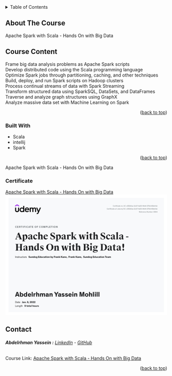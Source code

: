 <div id="top"></div>


<!-- TABLE OF CONTENTS -->
<details>
  <summary>Table of Contents</summary>
  <ol>
    <li>
      <a href="#about-the-project">About The Course</a>
      <ul>
        <li><a href="#built-with">Built With</a></li>
      </ul>
    </li>
    <li><a href="#contact">Contact</a></li>
  </ol>
</details>



<!-- ABOUT THE PROJECT -->
## About The Course


 Apache Spark with Scala - Hands On with Big Data<br/>

 ## Course Content<br>
 Frame big data analysis problems as Apache Spark scripts<br/>
Develop distributed code using the Scala programming language<br/>
Optimize Spark jobs through partitioning, caching, and other techniques<br/>
Build, deploy, and run Spark scripts on Hadoop clusters<br/>
Process continual streams of data with Spark Streaming<br/>
Transform structured data using SparkSQL, DataSets, and DataFrames<br/>
Traverse and analyze graph structures using GraphX<br/>
Analyze massive data set with Machine Learning on Spark<br/>


<p align="right">(<a href="#top">back to top</a>)</p>



### Built With

* Scala
* intellij
* Spark

<p align="right">(<a href="#top">back to top</a>)</p>

Apache Spark with Scala - Hands On with Big Data


<!-- ### Prerequisites

* Cloudera vm -->
 


### Certificate
[Apache Spark with Scala - Hands On with Big Data ](https://www.udemy.com/certificate/UC-c352b1ae-2cb7-4a53-94d4-27bfc40bd1eb/)
![certificate](https://github.com/Abdelrhman-Yassein/-Apache-Spark-with-Scala---Hands-On-with-Big-Data/blob/main/Apache-Spark-with-Scala-Hands-On-with-Big-Data.jpg)


## Contact

######  **Abdelrhman Yassein  :**  [LinkedIn](https://www.linkedin.com/in/Abdelrhman-Yassein/) - [GitHub](https://github.com/Abdelrhman-Yassein?tab=repositories)


Course Link: [Apache Spark with Scala - Hands On with Big Data](https://www.udemy.com/course/big-data-harish/)

<p align="right">(<a href="#top">back to top</a>)</p>


